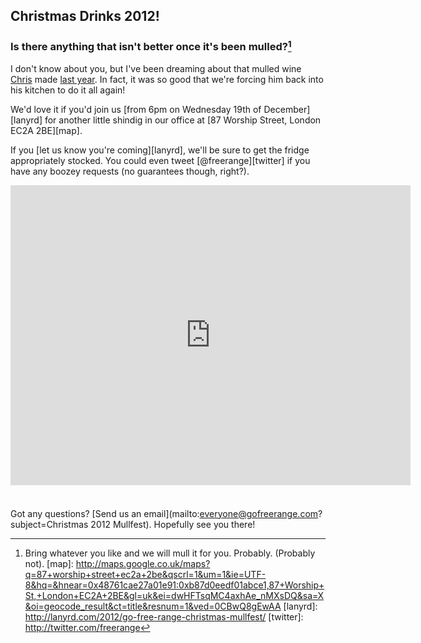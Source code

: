 Christmas Drinks 2012!
-----

### Is there anything that isn't better once it's been mulled?[^1]


I don't know about you, but I've been dreaming about that mulled wine [Chris](/chris-roos) made [last year](/officewarming). In fact, it was so good that we're forcing him back into his kitchen to do it all again!

We'd love it if you'd join us [from 6pm on Wednesday 19th of December][lanyrd] for another little shindig in our office at [87 Worship Street, London EC2A 2BE][map].

If you [let us know you're coming][lanyrd], we'll be sure to get the fridge appropriately stocked. You could even tweet [@freerange][twitter] if you have any boozey requests (no guarantees though, right?).


<iframe width="640" height="480" frameborder="0" scrolling="no" marginheight="0" marginwidth="0" src="http://maps.google.co.uk/maps/ms?gl=uk&amp;hl=en&amp;mpa=0&amp;ctz=0&amp;mpf=0&amp;ie=UTF8&amp;msa=0&amp;msid=210824517716067281896.0004b1edb21020be10fcb&amp;t=m&amp;vpsrc=0&amp;ll=51.522062,-0.082397&amp;spn=0.003204,0.006866&amp;z=17&amp;output=embed" style="margin-bottom: 1.6em"></iframe>

Got any questions? [Send us an email](mailto:everyone@gofreerange.com?subject=Christmas 2012 Mullfest). Hopefully see you there!

[^1]: Bring whatever you like and we will mull it for you. Probably. (Probably not).
[map]: http://maps.google.co.uk/maps?q=87+worship+street+ec2a+2be&qscrl=1&um=1&ie=UTF-8&hq=&hnear=0x48761cae27a01e91:0xb87d0eedf01abce1,87+Worship+St,+London+EC2A+2BE&gl=uk&ei=dwHFTsqMC4axhAe_nMXsDQ&sa=X&oi=geocode_result&ct=title&resnum=1&ved=0CBwQ8gEwAA
[lanyrd]: http://lanyrd.com/2012/go-free-range-christmas-mullfest/
[twitter]: http://twitter.com/freerange
